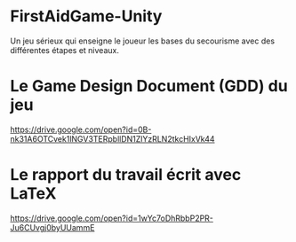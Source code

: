 # FirstAidGame-Unity
Un jeu sérieux qui enseigne le joueur les bases du secourisme avec des différentes étapes et niveaux.

# Le Game Design Document (GDD) du jeu

https://drive.google.com/open?id=0B-nk31A6OTCvek1lNGV3TERpbllDN1ZlYzRLN2tkcHIxVk44

# Le rapport du travail écrit avec LaTeX

https://drive.google.com/open?id=1wYc7oDhRbbP2PR-Ju6CUvgj0byUUammE


